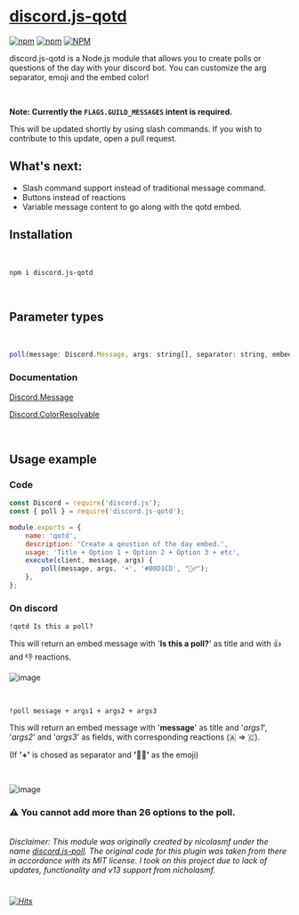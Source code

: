 # [discord.js-qotd](https://www.npmjs.com/package/discord.js-qotd)													

[![npm](https://img.shields.io/npm/v/discord.js-qotd)](https://www.npmjs.com/package/discord.js-qotd/v/latest)
[![npm](https://img.shields.io/npm/dt/discord.js-qotd)](https://npm-stat.com/charts.html?package=discord.js-qotd)
[![NPM](https://img.shields.io/npm/l/discord.js-qotd)](https://www.npmjs.com/package/discord.js-qotd/v/latest)

discord.js-qotd is a Node.js module that allows you to create polls or questions of the day with your discord bot. You can customize the arg separator, emoji and the embed color!

<br>

<strong>Note: Currently the ``FLAGS.GUILD_MESSAGES`` intent is required.</strong> 

This will be updated shortly by using slash commands. If you wish to contribute to this update, open a pull request.
<br>

## What's next:
* Slash command support instead of traditional message command.
* Buttons instead of reactions 
* Variable message content to go along with the qotd embed.
 
## Installation 

<br>

```
npm i discord.js-qotd
```

<br>

## Parameter types

<br>

```JavaScript
poll(message: Discord.Message, args: string[], separator: string, embedColor: Discord.ColorResolvable, emoji: string)
```

### Documentation 

[Discord.Message](https://discord.js.org/#/docs/main/stable/class/Message)

[Discord.ColorResolvable](https://discord.js.org/#/docs/main/stable/typedef/ColorResolvable)

<br>

## Usage example

### Code

```JavaScript
const Discord = require('discord.js');
const { poll } = require('discord.js-qotd');

module.exports = {
	name: 'qotd',
	description: 'Create a qeustion of the day embed.',
	usage: 'Title + Option 1 + Option 2 + Option 3 + etc',
	execute(client, message, args) {
		poll(message, args, '+', '#00D1CD', "🤷‍♂️");
	},
};
```

### On discord

```
!qotd Is this a poll?
```

This will return an embed message with '**Is this a poll?**' as title and with 👍 and 👎 reactions.

![image](https://user-images.githubusercontent.com/61284764/157581079-37abec21-b6ac-457f-be45-414687e87e1a.png)


<br>

```
!poll message + args1 + args2 + args3
```

This will return an embed message with '**message**' as title and '*args1*', '*args2*' and '*args3*' as fields, with corresponding reactions (🇦 => 🇨).

(If **'+'** is chosed as separator and **'🤷‍♂️'** as the emoji)

<br>

![image](https://user-images.githubusercontent.com/61284764/157580910-47506f2e-eef8-407d-8136-3979ba3bcbcb.png)


### ⚠️ You cannot add more than 26 options to the poll. 

<br>
<i>Disclaimer: This module was originally created by nicolasmf under the name <a link href="https://www.npmjs.com/package/discord.js-poll"> discord.js-poll</a>. The original code for this plugin was taken from there in accordance with its MIT license. I took on this project due to lack of updates, functionality and v13 support from nicholasmf.
	
# 
[![Hits](https://hits.seeyoufarm.com/api/count/incr/badge.svg?url=https%3A%2F%2Fgithub.com%2Fcgolden15%2Fdiscord.js-qotd&count_bg=%2379C83D&title_bg=%23555555&icon=node-dot-js.svg&icon_color=%23E7E7E7&title=Page+Visits&edge_flat=false)](https://hits.seeyoufarm.com)
